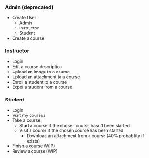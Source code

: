 ### Admin (deprecated)
- Create User
	- Admin
	- Instructor
	- Student
- Create a course

### Instructor
- Login
- Edit a course description
- Upload an image to a course
- Upload an attachment to a course
- Enroll a student to a course
- Expel a student from a course

### Student
- Login
- Visit my courses
- Take a course
	- Start a course if the chosen course hasn't been started
	- Visit a course if the chosen course has been started
		- Download an attachment from a course (40% probability if exists)
- Finish a course (WIP)
- Review a course (WIP)